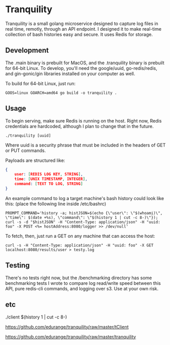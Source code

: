 # Tranquility

Tranquility is a small golang microservice designed to capture log files in real time, remotly, through an API endpoint. I designed it to make real-time collection of bash histories easy and secure. It uses Redis for storage.

## Development

The .main binary is prebuilt for MacOS, and the .tranquility binary is prebuilt for 64-bit Linux. To develop, you'll need the google/uuid, go-redis/redis, and gin-gonic/gin libraries installed on your computer as well. 

To build for 64-bit Linux, just run:

```shell
GOOS=linux GOARCH=amd64 go build -o tranquility .
```

## Usage

To begin serving, make sure Redis is running on the host. Right now, Redis credentials are hardcoded, although I plan to change that in the future. 

```shell
./tranquility [uuid]
```

Where uuid is a security phrase that must be included in the headers of GET or PUT commands.

Payloads are structured like:

```json
{
	user: [REDIS LOG KEY, STRING],
	time: [UNIX TIMESTAMP, INTEGER],
	command: [TEXT TO LOG, STRING]
}
```

An example command to log a target machine's bash history could look like this: (place the following line inside /etc/bashrc)

```shell
PROMPT_COMMAND='history -a; histJSON=$(echo {\"user\": \"$(whoami)\", \"time\": $(date +%s), \"command\": \"$(history 1 | cut -c 8-)\"}); curl -s -d "$histJSON" -H "Content-Type: application/json" -H "uuid: foo" -X POST <%= hostAddress:8080/logger >> /dev/null'
```

To fetch, then, just run a GET on any machine that can access the host:

```shell
curl -s -H "Content-Type: application/json" -H "uuid: foo" -X GET localhost:8080/results/user > testy.log
```

## Testing

There's no tests right now, but the /benchmarking directory has some benchmarking tests I wrote to compare log read/write speed between this API, pure redis-cli commands, and logging over s3. Use at your own risk. 

## etc

./client $(history 1 | cut -c 8-)

https://github.com/edurange/tranquility/raw/master/tClient

https://github.com/edurange/tranquility/raw/master/tranquility